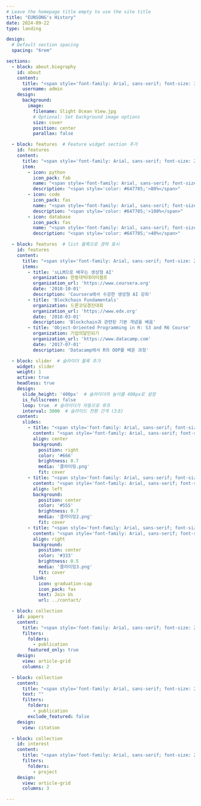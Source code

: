 ```yaml
---
# Leave the homepage title empty to use the site title
title: "EUNSONG's History"
date: 2024-09-22
type: landing

design:
  # Default section spacing
  spacing: "6rem"

sections:
  - block: about.biography
    id: about
    content:
      title: "<span style='font-family: Arial, sans-serif; font-size: 36px; color: #3C6478;'>About Me</span>"
      username: admin
    design:
      background:
        image:
          filename: Slight Ocean View.jpg
          # Optional: Set background image options
          size: cover
          position: center
          parallax: false

  - block: features  # Feature widget section 추가
    id: features
    content:
      title: "<span style='font-family: Arial, sans-serif; font-size: 28px; color: #3C6478;'>MY SKILLS</span>"
      item:
        - icon: python
          icon_pack: fab
          name: "<span style='font-family: Arial, sans-serif; font-size: 22px; color: #5A9EAE;'>Python</span>"
          description: "<span style='color: #647785;'>80%</span>"
        - icon: code
          icon_pack: fas
          name: "<span style='font-family: Arial, sans-serif; font-size: 22px; color: #5A9EAE;'>C/C++</span>"
          description: "<span style='color: #647785;'>100%</span>"
        - icon: database
          icon_pack: fas
          name: "<span style='font-family: Arial, sans-serif; font-size: 22px; color: #5A9EAE;'>SQL</span>"
          description: "<span style='color: #647785;'>40%</span>"

  - block: features  # list 블록으로 경력 표시
    id: features
    content:
      title: "<span style='font-family: Arial, sans-serif; font-size: 28px; color: #3C6478;'>My Experience</span>"
      items:
        - title: 'sLLM으로 배우는 생성형 AI'
          organization: 한동대빅데이터캠프
          organization_url: 'https://www.coursera.org'
          date: '2018-10-01'
          description: 'Coursera에서 수강한 생성형 AI 강좌'
        - title: 'Blockchain Fundamentals'
          organization: 드론코딩경진대회
          organization_url: 'https://www.edx.org'
          date: '2018-03-01'
          description: 'Blockchain과 관련된 기본 개념을 배움'
        - title: 'Object-Oriented Programming in R: S3 and R6 Course'
          organization: 기업의달인되기
          organization_url: 'https://www.datacamp.com'
          date: '2017-07-01'
          description: 'Datacamp에서 R의 OOP를 배운 과정'

  - block: slider  # 슬라이더 블록 추가
    widget: slider
    weight: 1
    active: true
    headless: true
    design:
      slide_height: '400px'  # 슬라이더의 높이를 400px로 설정
      is_fullscreen: false
      loop: true  # 슬라이더가 자동으로 루프
      interval: 3000  # 슬라이드 전환 간격 (3초)
    content:
      slides:
        - title: "<span style='font-family: Arial, sans-serif; font-size: 24px; color: #3C6478;'>👋 Welcome to the group</span>"
          content: "<span style='font-family: Arial, sans-serif; font-size: 18px; color: #647785;'>Take a look at what we're working on...</span>"
          align: center
          background:
            position: right
            color: '#666'
            brightness: 0.7
            media: '클라이밍.png'
            fit: cover
        - title: "<span style='font-family: Arial, sans-serif; font-size: 24px; color: #3C6478;'>Lunch & Learn ☕️</span>"
          content: "<span style='font-family: Arial, sans-serif; font-size: 18px; color: #647785;'>Share your knowledge with the group and explore exciting new topics together!</span>"
          align: left
          background:
            position: center
            color: '#555'
            brightness: 0.7
            media: '클라이밍2.png'
            fit: cover
        - title: "<span style='font-family: Arial, sans-serif; font-size: 24px; color: #3C6478;'>World-Class Semiconductor Lab</span>"
          content: "<span style='font-family: Arial, sans-serif; font-size: 18px; color: #647785;'>Just opened last month!</span>"
          align: right
          background:
            position: center
            color: '#333'
            brightness: 0.5
            media: '클라이밍3.png'
            fit: cover
          link:
            icon: graduation-cap
            icon_pack: fas
            text: Join Us
            url: ../contact/

  - block: collection
    id: papers
    content:
      title: "<span style='font-family: Arial, sans-serif; font-size: 28px; color: #3C6478;'>기업 인터뷰</span>"
      filters:
        folders:
          - publication
        featured_only: true
    design:
      view: article-grid
      columns: 2

  - block: collection
    content:
      title: "<span style='font-family: Arial, sans-serif; font-size: 28px; color: #3C6478;'>Recent Publications</span>"
      text: ""
      filters:
        folders:
          - publication
        exclude_featured: false
    design:
      view: citation

  - block: collection
    id: interest
    content:
      title: "<span style='font-family: Arial, sans-serif; font-size: 28px; color: #3C6478;'>Projects</span>"
      filters:
        folders:
          - project
    design:
      view: article-grid
      columns: 3

---
```

